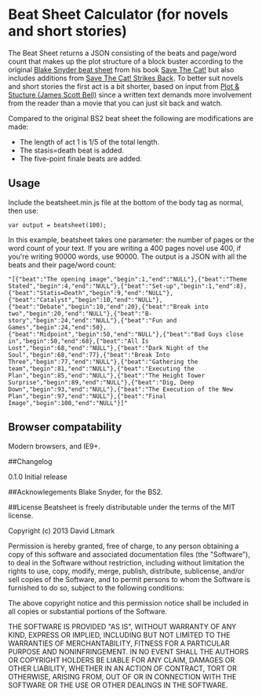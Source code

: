 # Beat Sheet Calculator (for novels and short stories)

The Beat Sheet returns a JSON consisting of the beats and page/word count that makes up the plot structure of a block buster according to the original [Blake Snyder beat sheet][bs2] from his book [Save The Cat!][sc] but also includes additions from [Save The Cat! Strikes Back][scsb]. To better suit novels and short stories the first act is a bit shorter, based on input from [Plot & Stucture (James Scott Bell)][ps] since a written text demands more involvement from the reader than a movie that you can just sit back and watch.

Compared to the original BS2 beat sheet the following are modifications are made:

  * The length of act 1 is 1/5 of the total length.
  * The stasis=death beat is added.
  * The five-point finale beats are added.

## Usage
Include the beatsheet.min.js file at the bottom of the body tag as normal, then use:

    var output = beatsheet(100);

In this example, beatsheet takes one parameter: the number of pages or the word count of your text. If you are writing a 400 pages novel use 400, if you're writing 90000 words, use 90000.
The output is a JSON with all the beats and their page/word count:

    "[{"beat":"The opening image","begin":1,"end":"NULL"},{"beat":"Theme Stated","begin":4,"end":"NULL"},{"beat":"Set-up","begin":1,"end":8},{"beat":"Statis=Death","begin":9,"end":"NULL"},{"beat":"Catalyst","begin":10,"end":"NULL"},{"beat":"Debate","begin":10,"end":20},{"beat":"Break into two","begin":20,"end":"NULL"},{"beat":"B-story","begin":24,"end":"NULL"},{"beat":"Fun and Games","begin":24,"end":50},{"beat":"Midpoint","begin":50,"end":"NULL"},{"beat":"Bad Guys close in","begin":50,"end":68},{"beat":"All Is Lost","begin":68,"end":"NULL"},{"beat":"Dark Night of the Soul","begin":68,"end":77},{"beat":"Break Into Three","begin":77,"end":"NULL"},{"beat":"Gathering the team","begin":81,"end":"NULL"},{"beat":"Executing the Plan","begin":85,"end":"NULL"},{"beat":"The Height Tower Surprise","begin":89,"end":"NULL"},{"beat":"Dig, Deep Down","begin":93,"end":"NULL"},{"beat":"The Execution of the New Plan","begin":97,"end":"NULL"},{"beat":"Final Image","begin":100,"end":"NULL"}]"

## Browser compatability
Modern browsers, and IE9+.

##Changelog

0.1.0
Initial release

##Acknowlegements
Blake Snyder, for the BS2.

##License
Beatsheet is freely distributable under the terms of the MIT license.

Copyright (c) 2013 David Litmark

Permission is hereby granted, free of charge, to any person obtaining a copy of this software and associated documentation files (the "Software"), to deal in the Software without restriction, including without limitation the rights to use, copy, modify, merge, publish, distribute, sublicense, and/or sell copies of the Software, and to permit persons to whom the Software is furnished to do so, subject to the following conditions:

The above copyright notice and this permission notice shall be included in all copies or substantial portions of the Software.

THE SOFTWARE IS PROVIDED "AS IS", WITHOUT WARRANTY OF ANY KIND, EXPRESS OR IMPLIED, INCLUDING BUT NOT LIMITED TO THE WARRANTIES OF MERCHANTABILITY, FITNESS FOR A PARTICULAR PURPOSE AND NONINFRINGEMENT. IN NO EVENT SHALL THE AUTHORS OR COPYRIGHT HOLDERS BE LIABLE FOR ANY CLAIM, DAMAGES OR OTHER LIABILITY, WHETHER IN AN ACTION OF CONTRACT, TORT OR OTHERWISE, ARISING FROM, OUT OF OR IN CONNECTION WITH THE SOFTWARE OR THE USE OR OTHER DEALINGS IN THE SOFTWARE.

[sc]: http://www.amazon.com/Save-Last-Book-Screenwriting-Youll/dp/1932907009/ref=la_B001JOXDUA_1_1?ie=UTF8&qid=1357587839&sr=1-1 "Save The Cat!"

[ps]: http://www.writersdigest.com/qp7-migration-books/wgf-plot-structure "Plot & Stucture (James Scott Bell)"

[scsb]: http://www.amazon.com/Save-Cat-Strikes-Back-Screenwriters/dp/0984157603/ref=la_B001JOXDUA_1_3?ie=UTF8&qid=1357587839&sr=1-3 "Save The Cat! Strikes Back"

[bs2]: https://www.google.se/url?sa=t&rct=j&q=&esrc=s&source=web&cd=1&sqi=2&ved=0CC8QFjAA&url=http%3A%2F%2Fblakesnyder.com%2FTHE_BLAKE_SNYDER_BEAT_SHEET.doc&ei=YSfrUJz5OMLm4QTP94HACQ&usg=AFQjCNGZEwjScEFLPJEVEAhA6KYP1doAxw "Blake Snyder beat sheet"